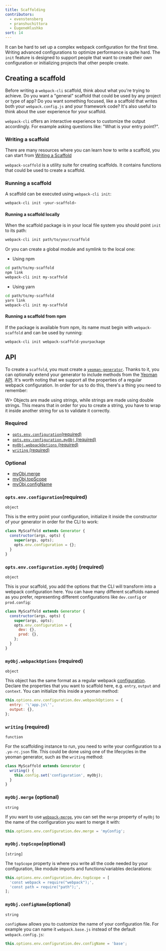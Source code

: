 ```yaml
---
title: Scaffolding
contributors:
  - evenstensberg
  - pranshuchittora
  - EugeneHlushko
sort: 14
---
```


It can be hard to set up a complex webpack configuration for the first time. Writing advanced configurations to optimize performance is quite hard. The `init` feature is designed to support people that want to create their own configuration or initializing projects that other people create.

## Creating a scaffold

Before writing a `webpack-cli` scaffold, think about what you're trying to achieve. Do you want a "general" scaffold that could be used by any project or type of app? Do you want something focused, like a scaffold that writes both your `webpack.config.js` and your framework code? It's also useful to think about the user experience for your scaffold.

`webpack-cli` offers an interactive experience to customize the output accordingly. For example asking questions like: "What is your entry point?".

### Writing a scaffold

There are many resources where you can learn how to write a scaffold, you can start from [Writing a Scaffold](/contribute/writing-a-scaffold/)

`webpack-scaffold` is a utility suite for creating scaffolds. It contains functions that could be used to create a scaffold.

### Running a scaffold

A scaffold can be executed using `webpack-cli init`:

```bash
webpack-cli init <your-scaffold>
```

#### Running a scaffold locally

When the scaffold package is in your local file system you should point `init` to its path:

```bash
webpack-cli init path/to/your/scaffold
```

Or you can create a global module and symlink to the local one:

- Using npm

```bash
cd path/to/my-scaffold
npm link
webpack-cli init my-scaffold
```

- Using yarn

```bash
cd path/to/my-scaffold
yarn link
webpack-cli init my-scaffold
```

#### Running a scaffold from npm

If the package is available from npm, its name must begin with `webpack-scaffold` and can be used by running:

```bash
webpack-cli init webpack-scaffold-yourpackage
```

## API

To create a `scaffold`, you must create a [`yeoman-generator`](http://yeoman.io/authoring/). Thanks to it, you can optionally extend your generator to include methods from the [Yeoman API](http://yeoman.io/learning/). It's worth noting that we support all the properties of a regular webpack configuration. In order for us to do this, there's a thing you need to remember:

W> Objects are made using strings, while strings are made using double strings. This means that in order for you to create a string, you have to wrap it inside another string for us to validate it correctly.

### Required

- [`opts.env.configuration`(required)](#optsenvconfigurationrequired)
- [`opts.env.configuration.myObj` (required)](#optsenvconfigurationmyobj-required)
- [`myObj.webpackOptions` (required)](#myobjwebpackoptions-required)
- [`writing` (required)](#writing-required)

### Optional

- [myObj.merge](#myobjmerge-optional)
- [myObj.topScope](#myobjtopscopeoptional)
- [myObj.configName](#myobjconfignameoptional)

### `opts.env.configuration`(required)

`object`

This is the entry point your configuration, initialize it inside the constructor of your generator in order for the CLI to work:

```js
class MyScaffold extends Generator {
  constructor(args, opts) {
    super(args, opts);
    opts.env.configuration = {};
  }
}
```

### `opts.env.configuration.myObj` (required)

`object`

This is your scaffold, you add the options that the CLI will transform into a webpack configuration here. You can have many different scaffolds named as you prefer, representing different configurations like `dev.config` or `prod.config`:

```js
class MyScaffold extends Generator {
  constructor(args, opts) {
    super(args, opts);
    opts.env.configuration = {
      dev: {},
      prod: {},
    };
  }
}
```

### `myObj.webpackOptions` (required)

`object`

This object has the same format as a regular webpack [configuration](/configuration/). Declare the properties that you want to scaffold here, e.g. `entry`, `output` and `context`. You can initialize this inside a yeoman method:

```js
this.options.env.configuration.dev.webpackOptions = {
  entry: '\'app.js\'',
  output: {},
};
```

### `writing` (required)

`function`

For the scaffolding instance to run, you need to write your configuration to a `.yo-rc.json` file. This could be done using one of the lifecycles in the yeoman generator, such as the `writing` method:

```js
class MyScaffold extends Generator {
  writing() {
    this.config.set('configuration', myObj);
  }
}
```

### `myObj.merge` (optional)

`string`

If you want to use [`webpack-merge`](https://github.com/survivejs/webpack-merge), you can set the `merge` property of `myObj` to the name of the configuration you want to merge it with:

```js
this.options.env.configuration.dev.merge = 'myConfig';
```

### `myObj.topScope`(optional)

`[string]`

The `topScope` property is where you write all the code needed by your configuration, like module imports and functions/variables declarations:

```js
this.options.env.configuration.dev.topScope = [
  'const webpack = require("webpack");',
  'const path = require("path");',
];
```

### `myObj.configName`(optional)

`string`

`configName` allows you to customize the name of your configuration file. For example you can name it `webpack.base.js` instead of the default `webpack.config.js`:

```js
this.options.env.configuration.dev.configName = 'base';
```

